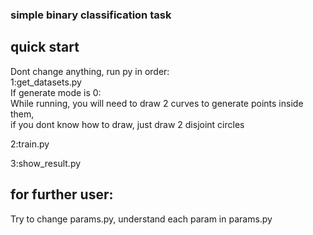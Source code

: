 ### simple binary classification task
## quick start
Dont change anything, run py in order:<br>
1:get_datasets.py<br>
If generate mode is 0: <br>
While running, you will need to draw 2 curves to generate points inside them, <br>
if you dont know how to draw, just draw 2 disjoint circles <br>

2:train.py<br>

3:show_result.py<br>


## for further user:
Try to change params.py, understand each param in params.py



